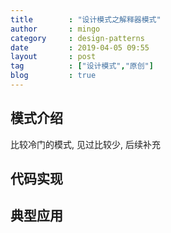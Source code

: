 ```yaml
---
title        : "设计模式之解释器模式"
author       : mingo
category     : design-patterns
date         : 2019-04-05 09:55
layout       : post
tag          : ["设计模式","原创"]
blog         : true
---
```


## 模式介绍

比较冷门的模式, 见过比较少, 后续补充

## 代码实现

## 典型应用
